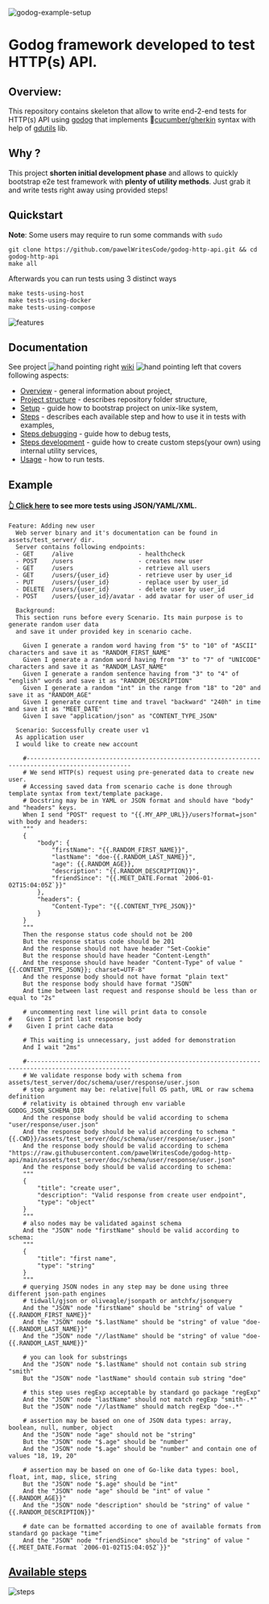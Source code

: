 ![godog-example-setup](https://github.com/pawelWritesCode/godog-http-api/actions/workflows/go.yml/badge.svg)

# Godog framework developed to test HTTP(s) API.

## Overview:

This repository contains skeleton that allow to write end-2-end tests for HTTP(s) API using [godog](https://github.com/cucumber/godog)
that implements 🥒[cucumber/gherkin](https://cucumber.io/docs/gherkin/) syntax with help of [gdutils](https://github.com/pawelWritesCode/gdutils) lib.

## Why ?
This project **shorten initial development phase** and allows to quickly bootstrap e2e test framework with **plenty of
utility methods**. Just grab it and write tests right away using provided steps!

## Quickstart
**Note**: Some users may require to run some commands with `sudo`
```shell
git clone https://github.com/pawelWritesCode/godog-http-api.git && cd godog-http-api
make all
```
Afterwards you can run tests using 3 distinct ways
```shell
make tests-using-host
make tests-using-docker
make tests-using-compose
```

![features](./assets/svg/features.svg)

## Documentation

See project ![hand pointing right](assets/gifs/hand-pointing-right.gif)  [wiki](https://github.com/pawelWritesCode/godog-http-api/wiki)  ![hand pointing left](assets/gifs/hand-pointing-left.gif) that covers following aspects:

* [Overview](https://github.com/pawelWritesCode/godog-http-api/wiki/Overview) - general information about project,
* [Project structure](https://github.com/pawelWritesCode/godog-http-api/wiki/Project-structure) - describes repository folder structure,
* [Setup](https://github.com/pawelWritesCode/godog-http-api/wiki/Set-up) - guide how to bootstrap project on unix-like system,
* [Steps](https://github.com/pawelWritesCode/godog-http-api/wiki/Steps) - describes each available step and how to use it in tests with examples,
* [Steps debugging](https://github.com/pawelWritesCode/godog-http-api/wiki/Steps-debugging) - guide how to debug tests,
* [Steps development](https://github.com/pawelWritesCode/godog-http-api/wiki/Steps-development) - guide how to create custom steps(your own) using internal utility services,
* [Usage](https://github.com/pawelWritesCode/godog-http-api/wiki/Usage) - how to run tests.

## Example

#### [👆 Click here](https://github.com/pawelWritesCode/godog-http-api/blob/main/features) to see more tests using JSON/YAML/XML.

```cucumber
Feature: Adding new user
  Web server binary and it's documentation can be found in assets/test_server/ dir.
  Server contains following endpoints:
  - GET     /alive                  - healthcheck
  - POST    /users                  - creates new user
  - GET     /users                  - retrieve all users
  - GET     /users/{user_id}        - retrieve user by user_id
  - PUT     /users/{user_id}        - replace user by user_id
  - DELETE  /users/{user_id}        - delete user by user_id
  - POST    /users/{user_id}/avatar - add avatar for user of user_id

  Background:
  This section runs before every Scenario. Its main purpose is to generate random user data
  and save it under provided key in scenario cache.

    Given I generate a random word having from "5" to "10" of "ASCII" characters and save it as "RANDOM_FIRST_NAME"
    Given I generate a random word having from "3" to "7" of "UNICODE" characters and save it as "RANDOM_LAST_NAME"
    Given I generate a random sentence having from "3" to "4" of "english" words and save it as "RANDOM_DESCRIPTION"
    Given I generate a random "int" in the range from "18" to "20" and save it as "RANDOM_AGE"
    Given I generate current time and travel "backward" "240h" in time and save it as "MEET_DATE"
    Given I save "application/json" as "CONTENT_TYPE_JSON"

  Scenario: Successfully create user v1
  As application user
  I would like to create new account

    #---------------------------------------------------------------------------------------------------
    # We send HTTP(s) request using pre-generated data to create new user.
    # Accessing saved data from scenario cache is done through template syntax from text/template package.
    # Docstring may be in YAML or JSON format and should have "body" and "headers" keys.
    When I send "POST" request to "{{.MY_APP_URL}}/users?format=json" with body and headers:
    """
    {
        "body": {
            "firstName": "{{.RANDOM_FIRST_NAME}}",
            "lastName": "doe-{{.RANDOM_LAST_NAME}}",
            "age": {{.RANDOM_AGE}},
            "description": "{{.RANDOM_DESCRIPTION}}",
            "friendSince": "{{.MEET_DATE.Format `2006-01-02T15:04:05Z`}}"
        },
        "headers": {
            "Content-Type": "{{.CONTENT_TYPE_JSON}}"
        }
    }
    """
    Then the response status code should not be 200
    But the response status code should be 201
    And the response should not have header "Set-Cookie"
    But the response should have header "Content-Length"
    And the response should have header "Content-Type" of value "{{.CONTENT_TYPE_JSON}}; charset=UTF-8"
    And the response body should not have format "plain text"
    But the response body should have format "JSON"
    And time between last request and response should be less than or equal to "2s"

    # uncommenting next line will print data to console
#    Given I print last response body
#    Given I print cache data

    # This waiting is unnecessary, just added for demonstration
    And I wait "2ms"

    #---------------------------------------------------------------------------------------------------
    # We validate response body with schema from assets/test_server/doc/schema/user/response/user.json
    # step argument may be: relative|full OS path, URL or raw schema definition
    # relativity is obtained through env variable GODOG_JSON_SCHEMA_DIR
    And the response body should be valid according to schema "user/response/user.json"
    And the response body should be valid according to schema "{{.CWD}}/assets/test_server/doc/schema/user/response/user.json"
    And the response body should be valid according to schema "https://raw.githubusercontent.com/pawelWritesCode/godog-http-api/main/assets/test_server/doc/schema/user/response/user.json"
    And the response body should be valid according to schema:
    """
    {
        "title": "create user",
        "description": "Valid response from create user endpoint",
        "type": "object"
    }
    """
    # also nodes may be validated against schema
    And the "JSON" node "firstName" should be valid according to schema:
    """
    {
        "title": "first name",
        "type": "string"
    }
    """
    # querying JSON nodes in any step may be done using three different json-path engines
    # tidwall/gjson or oliveagle/jsonpath or antchfx/jsonquery
    And the "JSON" node "firstName" should be "string" of value "{{.RANDOM_FIRST_NAME}}"
    And the "JSON" node "$.lastName" should be "string" of value "doe-{{.RANDOM_LAST_NAME}}"
    And the "JSON" node "//lastName" should be "string" of value "doe-{{.RANDOM_LAST_NAME}}"

    # you can look for substrings
    And the "JSON" node "$.lastName" should not contain sub string "smith"
    But the "JSON" node "lastName" should contain sub string "doe"

    # this step uses regExp acceptable by standard go package "regExp"
    And the "JSON" node "lastName" should not match regExp "smith-.*"
    But the "JSON" node "//lastName" should match regExp "doe-.*"

    # assertion may be based on one of JSON data types: array, boolean, null, number, object
    And the "JSON" node "age" should not be "string"
    But the "JSON" node "$.age" should be "number"
    And the "JSON" node "$.age" should be "number" and contain one of values "18, 19, 20"

    # assertion may be based on one of Go-like data types: bool, float, int, map, slice, string
    But the "JSON" node "$.age" should be "int"
    And the "JSON" node "age" should be "int" of value "{{.RANDOM_AGE}}"
    And the "JSON" node "description" should be "string" of value "{{.RANDOM_DESCRIPTION}}"

    # date can be formatted according to one of available formats from standard go package "time"
    And the "JSON" node "friendSince" should be "string" of value "{{.MEET_DATE.Format `2006-01-02T15:04:05Z`}}"

```

## [Available steps](https://github.com/pawelWritesCode/godog-http-api/blob/main/main_test.go#L74)

![steps](./assets/svg/steps.svg)